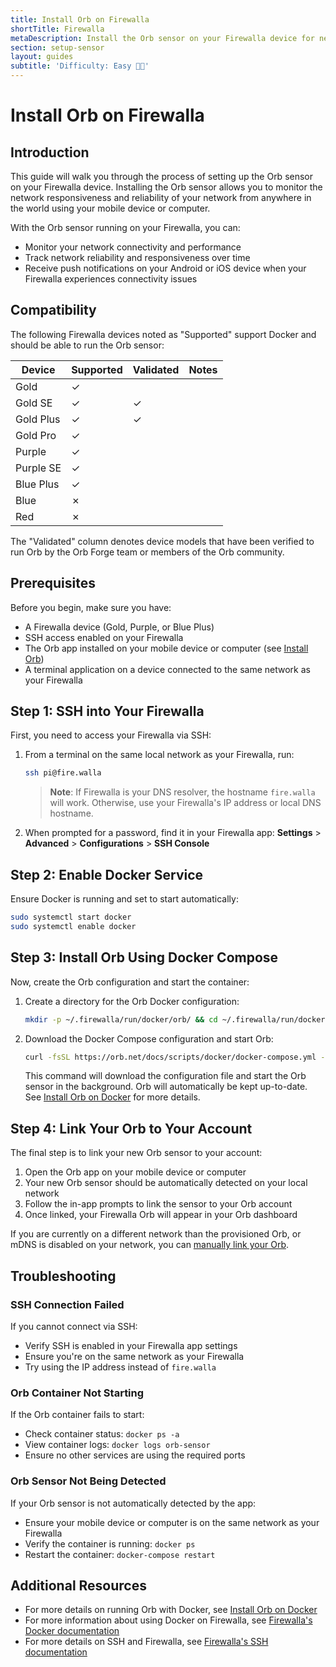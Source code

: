 ```yaml
---
title: Install Orb on Firewalla
shortTitle: Firewalla
metaDescription: Install the Orb sensor on your Firewalla device for network monitoring.
section: setup-sensor
layout: guides
subtitle: 'Difficulty: Easy 🧑‍💻'
---
```


# Install Orb on Firewalla

## Introduction

This guide will walk you through the process of setting up the Orb sensor on your Firewalla device. Installing the Orb sensor allows you to monitor the network responsiveness and reliability of your network from anywhere in the world using your mobile device or computer.

With the Orb sensor running on your Firewalla, you can:

- Monitor your network connectivity and performance
- Track network reliability and responsiveness over time
- Receive push notifications on your Android or iOS device when your Firewalla experiences connectivity issues

## Compatibility

The following Firewalla devices noted as "Supported" support Docker and should be able to run the Orb sensor:

| Device | Supported | Validated | Notes |
|--------|----------------|-----------|--|
| Gold | ✓ | | |
| Gold SE | ✓ | ✓ | |
| Gold Plus | ✓ | ✓ | |
| Gold Pro | ✓ | | |
| Purple | ✓ | | |
| Purple SE | ✓ | | |
| Blue Plus | ✓ | | |
| Blue | ✗ | | |
| Red | ✗ | | |

The "Validated" column denotes device models that have been verified to run Orb by the Orb Forge team or members of the Orb community.

## Prerequisites

Before you begin, make sure you have:

- A Firewalla device (Gold, Purple, or Blue Plus)
- SSH access enabled on your Firewalla
- The Orb app installed on your mobile device or computer (see [Install Orb](/docs/install-orb))
- A terminal application on a device connected to the same network as your Firewalla

## Step 1: SSH into Your Firewalla

First, you need to access your Firewalla via SSH:

1. From a terminal on the same local network as your Firewalla, run:

   ```bash
   ssh pi@fire.walla
   ```

   > **Note**: If Firewalla is your DNS resolver, the hostname `fire.walla` will work. Otherwise, use your Firewalla's IP address or local DNS hostname.

2. When prompted for a password, find it in your Firewalla app:
   **Settings** > **Advanced** > **Configurations** > **SSH Console**

## Step 2: Enable Docker Service

Ensure Docker is running and set to start automatically:

```bash
sudo systemctl start docker
sudo systemctl enable docker
```

## Step 3: Install Orb Using Docker Compose

Now, create the Orb configuration and start the container:

1. Create a directory for the Orb Docker configuration:

   ```bash
   mkdir -p ~/.firewalla/run/docker/orb/ && cd ~/.firewalla/run/docker/orb/
   ```

2. Download the Docker Compose configuration and start Orb:

   ```bash
   curl -fsSL https://orb.net/docs/scripts/docker/docker-compose.yml -o docker-compose.yml && sudo docker-compose up -d
   ```

   This command will download the configuration file and start the Orb sensor in the background. Orb will automatically be kept up-to-date. See [Install Orb on Docker](/docs/setup-sensor/docker) for more details.

## Step 4: Link Your Orb to Your Account

The final step is to link your new Orb sensor to your account:

1. Open the Orb app on your mobile device or computer
2. Your new Orb sensor should be automatically detected on your local network
3. Follow the in-app prompts to link the sensor to your Orb account
4. Once linked, your Firewalla Orb will appear in your Orb dashboard

If you are currently on a different network than the provisioned Orb, or mDNS is disabled on your network, you can [manually link your Orb](/docs/setup-sensor/docker#device-on-a-different-network).

## Troubleshooting

### SSH Connection Failed

If you cannot connect via SSH:

- Verify SSH is enabled in your Firewalla app settings
- Ensure you're on the same network as your Firewalla
- Try using the IP address instead of `fire.walla`

### Orb Container Not Starting

If the Orb container fails to start:

- Check container status: `docker ps -a`
- View container logs: `docker logs orb-sensor`
- Ensure no other services are using the required ports

### Orb Sensor Not Being Detected

If your Orb sensor is not automatically detected by the app:

- Ensure your mobile device or computer is on the same network as your Firewalla
- Verify the container is running: `docker ps`
- Restart the container: `docker-compose restart`

## Additional Resources

- For more details on running Orb with Docker, see [Install Orb on Docker](/docs/setup-sensor/docker)
- For more information about using Docker on Firewalla, see [Firewalla's Docker documentation](https://help.firewalla.com/hc/en-us/articles/360048882174-Firewalla-Tutorial-Expanding-With-Docker-Containers)
- For more details on SSH and Firewalla, see [Firewalla's SSH documentation](https://help.firewalla.com/hc/en-us/articles/115004397274-How-to-access-Firewalla-using-SSH)